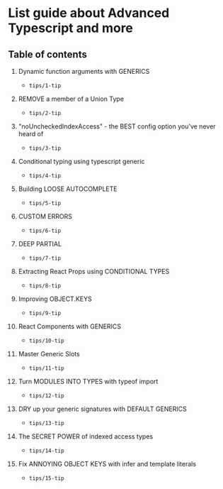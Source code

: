 # List guide about Advanced Typescript and more

## Table of contents

1. Dynamic function arguments with GENERICS

   - `tips/1-tip`

2. REMOVE a member of a Union Type

   - `tips/2-tip`

3. "noUncheckedIndexAccess" - the BEST config option you've never heard of

   - `tips/3-tip`

4. Conditional typing using typescript generic

   - `tips/4-tip`

5. Building LOOSE AUTOCOMPLETE

   - `tips/5-tip`

6. CUSTOM ERRORS

   - `tips/6-tip`

7. DEEP PARTIAL

   - `tips/7-tip`

8. Extracting React Props using CONDITIONAL TYPES

   - `tips/8-tip`

9. Improving OBJECT.KEYS

   - `tips/9-tip`

10. React Components with GENERICS

    - `tips/10-tip`

11. Master Generic Slots

    - `tips/11-tip`

12. Turn MODULES INTO TYPES with typeof import

    - `tips/12-tip`

13. DRY up your generic signatures with DEFAULT GENERICS

    - `tips/13-tip`

14. The SECRET POWER of indexed access types

    - `tips/14-tip`

15. Fix ANNOYING OBJECT KEYS with infer and template literals

    - `tips/15-tip`
